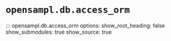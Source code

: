 # `opensampl.db.access_orm`

::: opensampl.db.access_orm
    options:
      show_root_heading: false
      show_submodules: true
      show_source: true
